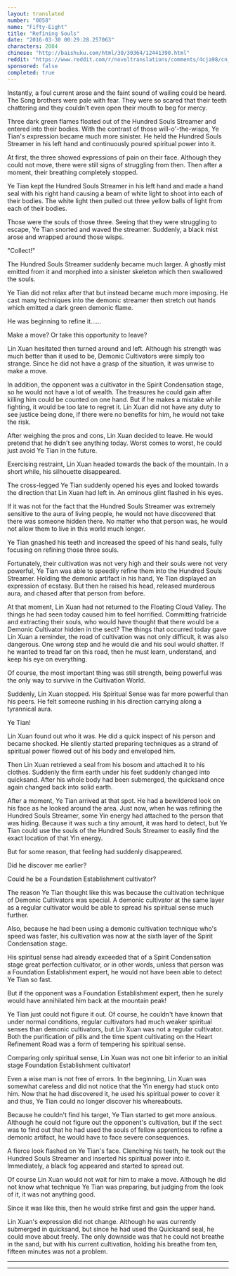 ```yaml
---
layout: translated
number: "0058"
name: "Fifty-Eight"
title: "Refining Souls"
date: "2016-03-30 00:29:28.257063"
characters: 2084
chinese: "http://baishuku.com/html/30/30364/12441390.html"
reddit: "https://www.reddit.com/r/noveltranslations/comments/4cja98/cn_tempered_immortal_chapter_0058/"
sponsored: false
completed: true
---
```


Instantly, a foul current arose and the faint sound of wailing could be heard. The Song brothers were pale with fear. They were so scared that their teeth chattering and they couldn't even open their mouth to beg for mercy.

Three dark green flames floated out of the Hundred Souls Streamer and entered into their bodies. With the contrast of those will-o'-the-wisps, Ye Tian's expression became much more sinister. He held the Hundred Souls Streamer in his left hand and continuously poured spiritual power into it.

At first, the three showed expressions of pain on their face. Although they could not move, there were still signs of struggling from then. Then after a moment, their breathing completely stopped.

Ye Tian kept the Hundred Souls Streamer in his left hand and made a hand seal with his right hand causing a beam of white light to shoot into each of their bodies. The white light then pulled out three yellow balls of light from each of their bodies.

Those were the souls of those three. Seeing that they were struggling to escape, Ye Tian snorted and waved the streamer. Suddenly, a black mist arose and wrapped around those wisps.

"Collect!"

The Hundred Souls Streamer suddenly became much larger. A ghostly mist emitted from it and morphed into a sinister skeleton which then swallowed the souls.

Ye Tian did not relax after that but instead became much more imposing. He cast many techniques into the demonic streamer then stretch out hands which emitted a dark green demonic flame.

He was beginning to refine it......

Make a move? Or take this opportunity to leave?

Lin Xuan hesitated then turned around and left. Although his strength was much better than it used to be, Demonic Cultivators were simply too strange. Since he did not have a grasp of the situation, it was unwise to make a move.

In addition, the opponent was a cultivator in the Spirit Condensation stage, so he would not have a lot of wealth. The treasures he could gain after killing him could be counted on one hand. But if he makes a mistake while fighting, it would be too late to regret it. Lin Xuan did not have any duty to see justice being done, if there were no benefits for him, he would not take the risk.

After weighing the pros and cons, Lin Xuan decided to leave. He would pretend that he didn't see anything today. Worst comes to worst, he could just avoid Ye Tian in the future.

Exercising restraint, Lin Xuan headed towards the back of the mountain. In a short while, his silhouette disappeared.

The cross-legged Ye Tian suddenly opened his eyes and looked towards the direction that Lin Xuan had left in. An ominous glint flashed in his eyes.

If it was not for the fact that the Hundred Souls Streamer was extremely sensitive to the aura of living people, he would not have discovered that there was someone hidden there. No matter who that person was, he would not allow them to live in this world much longer.

Ye Tian gnashed his teeth and increased the speed of his hand seals, fully focusing on refining those three souls.

Fortunately, their cultivation was not very high and their souls were not very powerful, Ye Tian was able to speedily refine them into the Hundred Souls Streamer. Holding the demonic artifact in his hand, Ye Tian displayed an expression of ecstasy. But then he raised his head, released murderous aura, and chased after that person from before.

At that moment, Lin Xuan had not returned to the Floating Cloud Valley. The things he had seen today caused him to feel horrified. Committing fratricide and extracting their souls, who would have thought that there would be a Demonic Cultivator hidden in the sect? The things that occurred today gave Lin Xuan a reminder, the road of cultivation was not only difficult, it was also dangerous. One wrong step and he would die and his soul would shatter. If he wanted to tread far on this road, then he must learn, understand, and keep his eye on everything.

Of course, the most important thing was still strength, being powerful was the only way to survive in the Cultivation World.

Suddenly, Lin Xuan stopped. His Spiritual Sense was far more powerful than his peers. He felt someone rushing in his direction carrying along a tyrannical aura.

Ye Tian!

Lin Xuan found out who it was. He did a quick inspect of his person and became shocked. He silently started preparing techniques as a strand of spiritual power flowed out of his body and enveloped him.

Then Lin Xuan retrieved a seal from his bosom and attached it to his clothes. Suddenly the firm earth under his feet suddenly changed into quicksand. After his whole body had been submerged, the quicksand once again changed back into solid earth.

After a moment, Ye Tian arrived at that spot. He had a bewildered look on his face as he looked around the area. Just now, when he was refining the Hundred Souls Streamer, some Yin energy had attached to the person that was hiding. Because it was such a tiny amount, it was hard to detect, but Ye Tian could use the souls of the Hundred Souls Streamer to easily find the exact location of that Yin energy.

But for some reason, that feeling had suddenly disappeared.

Did he discover me earlier?

Could he be a Foundation Establishment cultivator?

The reason Ye Tian thought like this was because the cultivation technique of Demonic Cultivators was special. A demonic cultivator at the same layer as a regular cultivator would be able to spread his spiritual sense much further.

Also, because he had been using a demonic cultivation technique who's speed was faster, his cultivation was now at the sixth layer of the Spirit Condensation stage.

His spiritual sense had already exceeded that of a Spirit Condensation stage great perfection cultivator, or in other words, unless that person was a Foundation Establishment expert, he would not have been able to detect Ye Tian so fast.

But if the opponent was a Foundation Establishment expert, then he surely would have annihilated him back at the mountain peak!

Ye Tian just could not figure it out. Of course, he couldn't have known that under normal conditions, regular cultivators had much weaker spiritual senses than demonic cultivators, but Lin Xuan was not a regular cultivator. Both the purification of pills and the time spent cultivating on the Heart Refinement Road was a form of tempering his spiritual sense.

Comparing only spiritual sense, Lin Xuan was not one bit inferior to an initial stage Foundation Establishment cultivator!

Even a wise man is not free of errors. In the beginning, Lin Xuan was somewhat careless and did not notice that the Yin energy had stuck onto him. Now that he had discovered it, he used his spiritual power to cover it and thus, Ye Tian could no longer discover his whereabouts.

Because he couldn't find his target, Ye Tian started to get more anxious. Although he could not figure out the opponent's cultivation, but if the sect was to find out that he had used the souls of fellow apprentices to refine a demonic artifact, he would have to face severe consequences.

A fierce look flashed on Ye Tian's face. Clenching his teeth, he took out the Hundred Souls Streamer and inserted his spiritual power into it. Immediately, a black fog appeared and started to spread out.

Of course Lin Xuan would not wait for him to make a move. Although he did not know what technique Ye Tian was preparing, but judging from the look of it, it was not anything good.

Since it was like this, then he would strike first and gain the upper hand.

Lin Xuan's expression did not change. Although he was currently submerged in quicksand, but since he had used the Quicksand seal, he could move about freely. The only downside was that he could not breathe in the sand, but with his current cultivation, holding his breathe from ten, fifteen minutes was not a problem.

- - -
- - -

